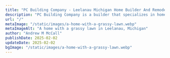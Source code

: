 ```yaml
---
title: "PC Building Company - Leelanau Michigan Home Builder And Remodel Expert"
description: "PC Building Company is a builder that specializes in home remodels in Leelanau County, Michigan"
url: "/"
metaImage: "/static/images/a-home-with-a-grassy-lawn.webp"
metaImageAlt: "A home with a grassy lawn in Leelanau, Michigan"
author: "Andrew M McCall"
publishDate: 2025-02-02
updateDate: 2025-02-02
bgImage: "/static/images/a-home-with-a-grassy-lawn.webp"
---
```

